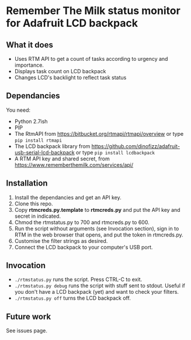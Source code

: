 # Remember The Milk status monitor for Adafruit LCD backpack

## What it does

- Uses RTM API to get a count of tasks according to urgency and importance.
- Displays task count on LCD backpack
- Changes LCD's backlight to reflect task status

## Dependancies

You need:
- Python 2.7ish
- PIP
- The RtmAPI from https://bitbucket.org/rtmapi/rtmapi/overview or type ```pip install rtmapi```
- The LCD backpack library from https://github.com/dinofizz/adafruit-usb-serial-lcd-backpack or type ```pip install lcdbackpack```
- A RTM API key and shared secret, from https://www.rememberthemilk.com/services/api/

## Installation

1. Install the dependancies and get an API key.
2. Clone this repo.
3. Copy **rtmcreds.py.template** to **rtmcreds.py** and put the API key and secret in indicated.
4. Chmod the rtmstatus.py to 700 and rtmcreds.py to 600.
4. Run the script without arguments (see Invocation section), sign in to RTM in the web browser that opens, and put the token in rtmcreds.py.
5. Customise the filter strings as desired.
6. Connect the LCD backpack to your computer's USB port.

## Invocation

- ```./rtmstatus.py``` runs the script.  Press CTRL-C to exit.
- ```./rtmstatus.py debug``` runs the script with stuff sent to stdout.  Useful if you don't have a LCD backpack (yet) and want to check your filters.
- ```./rtmstatus.py off``` turns the LCD backpack off.

## Future work

See issues page.
